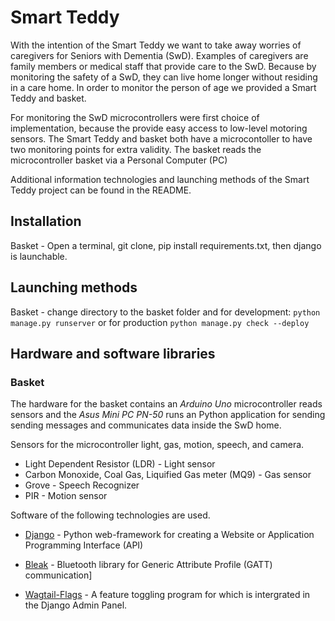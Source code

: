# Smart Teddy

With the intention of the Smart Teddy we want to take away worries of caregivers for Seniors with Dementia (SwD). Examples of caregivers are family members or medical staff that provide care to the SwD. Because by monitoring the safety of a SwD, they can live home longer without residing in a care home. In order to monitor the person of age we provided a Smart Teddy and basket.

For monitoring the SwD microcontrollers were first choice of implementation, because the provide easy access to low-level motoring sensors. The Smart Teddy and basket both have a microcontoller to have two monitoring points for extra validity. The basket reads the microcontroller basket via a Personal Computer (PC)

Additional information technologies and launching methods of the Smart Teddy project can be found in the README.

## Installation

Basket - Open a terminal, git clone, pip install requirements.txt, then django is launchable.


## Launching methods

Basket - change directory to the basket folder and for development: `python manage.py runserver` or for production `python manage.py check --deploy`

## Hardware and software libraries

### Basket

The hardware for the basket contains an *Arduino Uno* microcontroller reads sensors and the *Asus Mini PC PN-50* runs an Python application for sending sending messages and communicates data inside the SwD home.

Sensors for the microcontroller light, gas, motion, speech, and camera.

* Light Dependent Resistor (LDR) - Light sensor
* Carbon Monoxide, Coal Gas, Liquified Gas meter (MQ9) - Gas sensor
* Grove - Speech Recognizer
* PIR - Motion sensor

Software of the following technologies are used.

* [Django](https://www.djangoproject.com/) - Python web-framework for creating a Website or Application Programming Interface (API)

* [Bleak](https://github.com/hbldh/bleak) - Bluetooth library for Generic Attribute Profile (GATT) communication]

* [Wagtail-Flags](https://github.com/cfpb/wagtail-flags) - A feature toggling program for which is intergrated in the Django Admin Panel.
